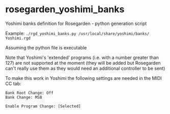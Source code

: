 # rosegarden_yoshimi_banks
Yoshimi banks definition for Rosegarden - python generation script

Example:
```./rgd_yoshimi_banks.py /usr/local/share/yoshimi/banks/ Yoshimi.rgd```

Assuming the python file is executable

Note that Yoshimi's 'extended' programs (i.e. with a number greater than 127)
are not supported at the moment (they will be added but Rosegarden can't
really use them as they would need an additional controller to be sent)

To make this work in Yoshimi the following settings are needed in the MIDI CC
tab:
```
Bank Root Change: Off
Bank Change: MSB

Enable Program Change: [Selected]
```